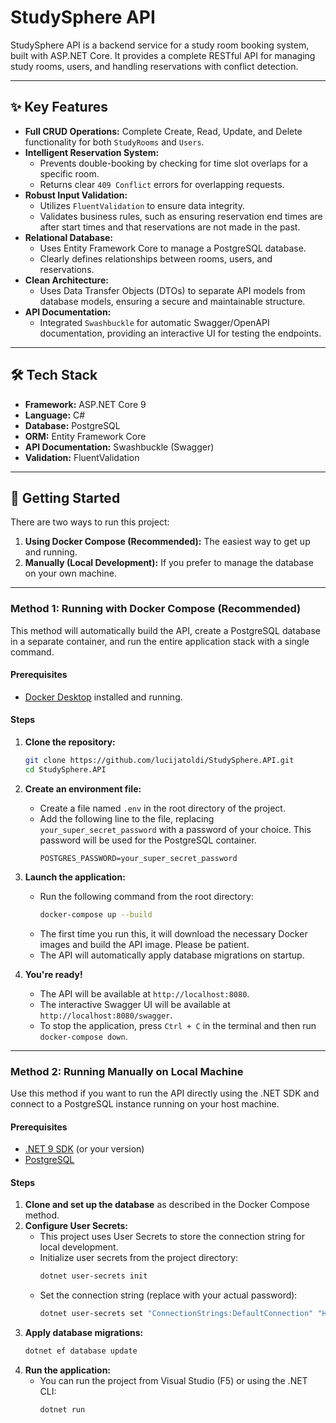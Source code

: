 # StudySphere API

StudySphere API is a backend service for a study room booking system, built with ASP.NET Core. It provides a complete RESTful API for managing study rooms, users, and handling reservations with conflict detection.


---

## ✨ Key Features

- **Full CRUD Operations:** Complete Create, Read, Update, and Delete functionality for both `StudyRooms` and `Users`.
- **Intelligent Reservation System:**
  - Prevents double-booking by checking for time slot overlaps for a specific room.
  - Returns clear `409 Conflict` errors for overlapping requests.
- **Robust Input Validation:**
  - Utilizes `FluentValidation` to ensure data integrity.
  - Validates business rules, such as ensuring reservation end times are after start times and that reservations are not made in the past.
- **Relational Database:**
  - Uses Entity Framework Core to manage a PostgreSQL database.
  - Clearly defines relationships between rooms, users, and reservations.
- **Clean Architecture:**
  - Uses Data Transfer Objects (DTOs) to separate API models from database models, ensuring a secure and maintainable structure.
- **API Documentation:**
  - Integrated `Swashbuckle` for automatic Swagger/OpenAPI documentation, providing an interactive UI for testing the endpoints.

---

## 🛠️ Tech Stack

- **Framework:** ASP.NET Core 9
- **Language:** C#
- **Database:** PostgreSQL
- **ORM:** Entity Framework Core
- **API Documentation:** Swashbuckle (Swagger)
- **Validation:** FluentValidation

---

## 🚀 Getting Started

There are two ways to run this project:

1.  **Using Docker Compose (Recommended):** The easiest way to get up and running.
2.  **Manually (Local Development):** If you prefer to manage the database on your own machine.

---

### Method 1: Running with Docker Compose (Recommended)

This method will automatically build the API, create a PostgreSQL database in a separate container, and run the entire application stack with a single command.

#### Prerequisites

- [Docker Desktop](https://www.docker.com/products/docker-desktop/) installed and running.

#### Steps

1.  **Clone the repository:**
    ```bash
    git clone https://github.com/lucijatoldi/StudySphere.API.git
    cd StudySphere.API
    ```

2.  **Create an environment file:**
    - Create a file named `.env` in the root directory of the project.
    - Add the following line to the file, replacing `your_super_secret_password` with a password of your choice. This password will be used for the PostgreSQL container.
      ```
      POSTGRES_PASSWORD=your_super_secret_password
      ```

3.  **Launch the application:**
    - Run the following command from the root directory:
      ```bash
      docker-compose up --build
      ```
    - The first time you run this, it will download the necessary Docker images and build the API image. Please be patient.
    - The API will automatically apply database migrations on startup.

4.  **You're ready!**
    - The API will be available at `http://localhost:8080`.
    - The interactive Swagger UI will be available at `http://localhost:8080/swagger`.
    - To stop the application, press `Ctrl + C` in the terminal and then run `docker-compose down`.

---

### Method 2: Running Manually on Local Machine

Use this method if you want to run the API directly using the .NET SDK and connect to a PostgreSQL instance running on your host machine.

#### Prerequisites

- [.NET 9 SDK](https://dotnet.microsoft.com/en-us/download) (or your version)
- [PostgreSQL](https://www.postgresql.org/download/)

#### Steps

1.  **Clone and set up the database** as described in the Docker Compose method.
2.  **Configure User Secrets:**
    - This project uses User Secrets to store the connection string for local development.
    - Initialize user secrets from the project directory:
      ```bash
      dotnet user-secrets init
      ```
    - Set the connection string (replace with your actual password):
      ```bash
      dotnet user-secrets set "ConnectionStrings:DefaultConnection" "Host=localhost;Database=studysphere_db;Username=postgres;Password=YOUR_PASSWORD"
      ```
3.  **Apply database migrations:**
    ```bash
    dotnet ef database update
    ```
4.  **Run the application:**
    - You can run the project from Visual Studio (F5) or using the .NET CLI:
      ```bash
      dotnet run
      ```